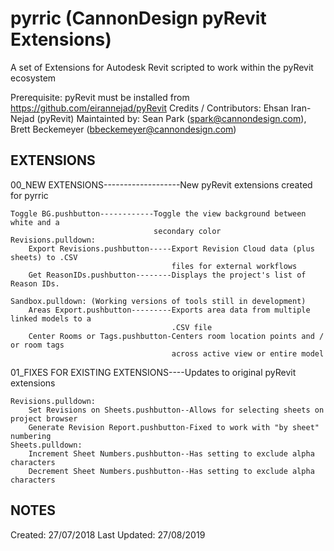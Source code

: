 # pyrric (CannonDesign pyRevit Extensions)

A set of Extensions for Autodesk Revit scripted to work within the pyRevit ecosystem

Prerequisite: pyRevit must be installed from https://github.com/eirannejad/pyRevit
Credits / Contributors: Ehsan Iran-Nejad (pyRevit)
Maintainted by: 	Sean Park (spark@cannondesign.com), 
								Brett Beckemeyer (bbeckemeyer@cannondesign.com)

EXTENSIONS
-------

00_NEW EXTENSIONS-------------------New pyRevit extensions created for pyrric

```
Toggle BG.pushbutton------------Toggle the view background between white and a
								secondary color
Revisions.pulldown:
	Export Revisions.pushbutton-----Export Revision Cloud data (plus sheets) to .CSV 
									files for external workflows
	Get ReasonIDs.pushbutton--------Displays the project's list of Reason IDs.

Sandbox.pulldown: (Working versions of tools still in development)
	Areas Export.pushbutton---------Exports area data from multiple linked models to a
									.CSV file
	Center Rooms or Tags.pushbutton-Centers room location points and / or room tags
									across active view or entire model
```

01_FIXES FOR EXISTING EXTENSIONS----Updates to original pyRevit extensions

	Revisions.pulldown:
		Set Revisions on Sheets.pushbutton--Allows for selecting sheets on project browser
		Generate Revision Report.pushbutton-Fixed to work with "by sheet" numbering
	Sheets.pulldown:
		Increment Sheet Numbers.pushbutton--Has setting to exclude alpha characters
		Decrement Sheet Numbers.pushbutton--Has setting to exclude alpha characters
	

NOTES
-----
Created: 27/07/2018
Last Updated: 27/08/2019